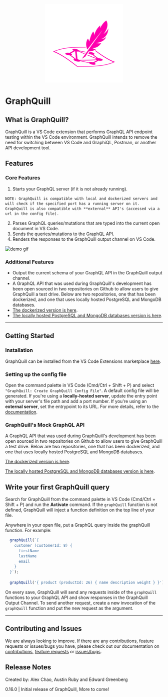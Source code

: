 <p align="center">
  <img width="250px" src="./DOCUMENTATION/graphquill-logo.png" />
</p>

# GraphQuill

## What is GraphQuill?
  GraphQuill is a VS Code extension that performs GraphQL API endpoint testing within the VS Code environment. GraphQuill intends to remove the need for switching between VS Code and GraphiQL, Postman, or another API development tool.

## Features
### **Core Features**
  1. Starts your GraphQL server (if it is not already running). 
    
    NOTE: GraphQuill is compatible with local and dockerized servers and will check if the specified port has a running server on it.
    GraphQuill is also compatible with **external** API's (accessed via a url in the config file).
  2. Parses GraphQL queries/mutations that are typed into the current open document in VS Code.
  3. Sends the queries/mutations to the GraphQL API.
  4. Renders the responses to the GraphQuill output channel on VS Code.
  
  <img width="800px" src="./DOCUMENTATION/gifs/basicDemo.gif" alt="demo gif" />

### **Additional Features**
  * Output the current schema of your GraphQL API in the GraphQuill output channel.
  * A GraphQL API that was used during GraphQuill's development has been open sourced in two repositories on Github to allow users to give GraphQuill a test drive. Below are two repositories, one that has been dockerized, and one that uses locally hosted PostgreSQL and MongoDB databases.
  * [The dockerized version is here](https://github.com/GraphQuill/Mock-GraphQL-API-Docker). 
  * [The locally hosted PostgreSQL and MongoDB databases version is here](https://github.com/GraphQuill/Mock-GraphQL-API-Local).

___

## Getting Started

### **Installation**
GraphQuill can be installed from the VS Code Extensions marketplace [here](https://marketplace.visualstudio.com/items?itemName=sproutdeveloping.graphquill).

### **Setting up the config file**
Open the command palette in VS Code (Cmd/Ctrl + Shift + P) and select `"GraphQuill: Create GraphQuill Config File"`. A default config file will be generated. If you're using a **locally-hosted server**, update the entry point with your server's file path and add a port number. If you're using an **external server**, set the entrypoint to its URL. For more details, refer to the [documentation](./DOCUMENTATION/docs/documentation.md).

### GraphQuill's Mock GraphQL API
A GraphQL API that was used during GraphQuill's development has been open sourced in two repositories on Github to allow users to give GraphQuill a test drive. Below are two repositories, one that has been dockerized, and one that uses locally hosted PostgreSQL and MongoDB databases.

[The dockerized version is here](https://github.com/GraphQuill/Mock-GraphQL-API-Docker). 

[The locally hosted PostgreSQL and MongoDB databases version is here](https://github.com/GraphQuill/Mock-GraphQL-API-Local).

## Write your first GraphQuill query
Search for GraphQuill from the command palette in VS Code (Cmd/Ctrl + Shift + P) and run the **Activate** command. If the `graphQuill` function is not defined, GraphQuill will inject a function definition on the top line of your file.

Anywhere in your open file, put a GraphQL query inside the graphQuill function. For example: 
  ```javascript
    graphQuill(`{
      customer (customerId: 8) {
        firstName
        lastName
        email
      }  
    }`);

    graphQuill('{ product (productId: 26) { name description weight } }');
  ```
On every save, GraphQuill will send any requests inside of the `graphQuill` functions to your GraphQL API and show responses in the GraphQuill Output Channel. To send another request, create a new invocation of the `graphQuill` function and put the new request as the argument.

___

## Contributing and Issues
We are always looking to improve. If there are any contributions, feature requests or issues/bugs you have, please check out our documentation on [contributions](./DOCUMENTATION/docs/contributing.md), [feature requests](./DOCUMENTATION/docs/featureRequest.md) or [issues/bugs](./DOCUMENTATION/docs/bugReport.md).

## Release Notes
Created by: Alex Chao, Austin Ruby and Edward Greenberg

0.16.0 | Initial release of GraphQuill, More to come! 

